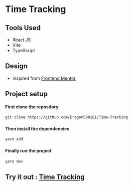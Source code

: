 # Time Tracking

## Tools Used
- React JS
- Vite
- TypeScript

## Design

- Inspired from [Frontend Mentor](https://www.frontendmentor.io/challenges/time-tracking-dashboard-UIQ7167Jw)


## Project setup
#### First clone the repository
``` bash
git clone https://github.com/Eragon580101/Time-Tracking
```

#### Then install the dependencies
``` bash
yarn add
```

#### Finally run the project
``` bash
yarn dev
```

## Try it out : [Time Tracking](https://ornate-starlight-40049e.netlify.app/)